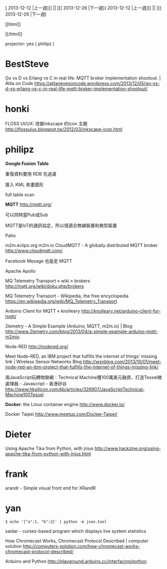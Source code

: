 [ 2013-12-12 |上一週]]] || [[[ 2013-12-26 |下一週]( 2013-12-12 |上一週]]] || [[[ 2013-12-26 |下一週)


[[html]]
<div id="fb-root"></div>
<script>(function(d, s, id) {
  var js, fjs = d.getElementsByTagName(s)[0];
  if (d.getElementById(id)) return;
  js = d.createElement(s); js.id = id;
  js.src = "*connect.facebook.net/zh_TW/all.js#xfbml=1&appId=200859506763827";
  fjs.parentNode.insertBefore(js, fjs);
}(document, 'script', 'facebook-jssdk'));</script>

<div class="fb-like" data-href="http:*www.hackingthursday.org/2013-12-19" data-layout="standard" data-action="like" data-show-faces="true" data-share="true"></div>
[[/html]]



projector: yes ( philipz )

# BestSteve

Go vs D vs Erlang vs C in real life: MQTT broker implementation shootout. | Átila on Code
<https://atilanevesoncode.wordpress.com/2013/12/05/go-vs-d-vs-erlang-vs-c-in-real-life-mqtt-broker-implementation-shootout/>  

# honki

FLOSS UI/UX: 改變inkscape 的icon 主題
<http://flossuiux.blogspot.tw/2012/03/inkscape-icon.html>  

# philipz

**Google Fusion Table**

重復資料要用 RDB 先過濾

匯入 KML 來畫圖形

full table scan

**MQTT**
<http://mqtt.org/>  

可以同時當Pub或Sub

MQTT是IoT的通訊協定，所以很適合無線裝置和微型裝置

Paho

m2m.eclips.org
m2m.io
CloudMQTT - A globally distributed MQTT broker
<http://www.cloudmqtt.com/>  

Facebook Mesage 也是走 MQTT

Apache Apollo

MQ Telemetry Transport » wiki » brokers
<http://mqtt.org/wiki/doku.php/brokers>  

MQ Telemetry Transport - Wikipedia, the free encyclopedia
<https://en.wikipedia.org/wiki/MQ_Telemetry_Transport>  

Arduino Client for MQTT « knolleary
<http://knolleary.net/arduino-client-for-mqtt/>  

2lemetry - A Simple Example (Arduino, MQTT, m2m.io) | Blog
<http://www.2lemetry.com/blog/2013/04/a-simple-example-arduino-mqtt-m2mio>  


Node-RED
<http://nodered.org/>  

Meet Node-RED, an IBM project that fulfills the internet of things’ missing link | Wireless Sensor Networks Blog
<http://wsnblog.com/2013/10/01/meet-node-red-an-ibm-project-that-fulfills-the-internet-of-things-missing-link/>  

用JavaScript玩轉物聯網：Technical Machine獲100萬美元融資，打造Tessel微處理器 - Javascript - 香港矽谷
<http://www.hksilicon.com/kb/articles/326907/JavaScriptTechnical-Machine100Tessel>  

**Docker**: the Linux container engine
<http://www.docker.io/>  

Docker Taipei
<http://www.meetup.com/Docker-Taipei/>  

# Dieter

Using Apache Tika from Python, with jnius
<http://www.hackzine.org/using-apache-tika-from-python-with-jnius.html>  

# frank

arandr - Simple visual front end for XRandR

# yan



    $ echo '{"a":1, "b":2}' | python -m json.tool


saidar - curses-based program which displays live system statistics

How Chromecast Works, Chromecast Protocol Described | computer solution
<http://computers-solution.com/how-chromecast-works-chromecast-protocol-described/>  

Arduino and Python
<http://playground.arduino.cc/interfacing/python>  